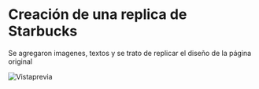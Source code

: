 # Creación de una replica de Starbucks
Se agregaron imagenes, textos y se trato de replicar el diseño de la página original 

![Vistaprevia](https://i.postimg.cc/3NC4gxvD/imagen.png)

